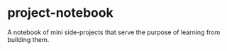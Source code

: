 # project-notebook
A notebook of mini side-projects that serve the purpose of learning from building them.

